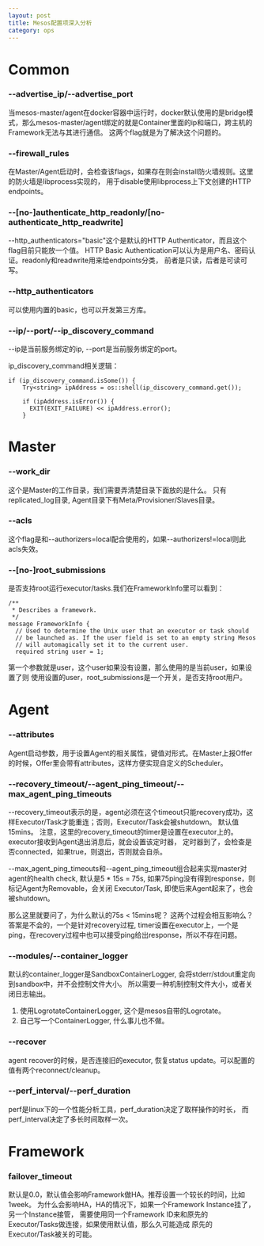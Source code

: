```yaml
---
layout: post
title: Mesos配置项深入分析
category: ops 
---
```


# Common

### --advertise_ip/--advertise_port
当mesos-master/agent在docker容器中运行时，docker默认使用的是bridge模式，那么mesos-master/agent绑定的就是Container里面的ip和端口，跨主机的Framework无法与其进行通信。
这两个flag就是为了解决这个问题的。

### --firewall_rules
在Master/Agent启动时，会检查该flags，如果存在则会install防火墙规则。这里的防火墙是libprocess实现的，
用于disable使用libprocess上下文创建的HTTP endpoints。

### --[no-]authenticate_http_readonly/[no-authenticate_http_readwrite]
--http_authenticators="basic"这个是默认的HTTP Authenticator，而且这个flag目前只能放一个值。
HTTP Basic Authentication可以认为是用户名、密码认证。readonly和readwrite用来给endpoints分类，
前者是只读，后者是可读可写。


### --http_authenticators
可以使用内置的basic，也可以开发第三方库。

### --ip/--port/--ip_discovery_command
--ip是当前服务绑定的ip, --port是当前服务绑定的port。

ip_discovery_command相关逻辑：

```
if (ip_discovery_command.isSome()) {
    Try<string> ipAddress = os::shell(ip_discovery_command.get());

    if (ipAddress.isError()) {
      EXIT(EXIT_FAILURE) << ipAddress.error();
    }
```

# Master

### --work_dir
这个是Master的工作目录，我们需要弄清楚目录下面放的是什么。
只有replicated_log目录,
Agent目录下有Meta/Provisioner/Slaves目录。

### --acls
这个flag是和--authorizers=local配合使用的，如果--authorizers!=local则此acls失效。

### --[no-]root_submissions
是否支持root运行executor/tasks.我们在FrameworkInfo里可以看到：
```
/**
 * Describes a framework.
 */
message FrameworkInfo {
  // Used to determine the Unix user that an executor or task should
  // be launched as. If the user field is set to an empty string Mesos
  // will automagically set it to the current user.
  required string user = 1;

```
第一个参数就是user，这个user如果没有设置，那么使用的是当前user，如果设置了则
使用设置的user，root_submissions是一个开关，是否支持root用户。



# Agent

### --attributes
Agent启动参数，用于设置Agent的相关属性，键值对形式。在Master上报Offer的时候，Offer里会带有attributes，这样方便实现自定义的Scheduler。


### --recovery_timeout/--agent_ping_timeout/--max_agent_ping_timeouts
--recovery_timeout表示的是，agent必须在这个timeout只能recovery成功，这样Executor/Task才能重连；否则，Executor/Task会被shutdown。
默认值15mins。
注意，这里的recovery_timeout的timer是设置在executor上的。executor接收到Agent退出消息后，就会设置该定时器，
定时器到了，会检查是否connected，如果true，则退出，否则就会自杀。


--max_agent_ping_timeouts和--agent_ping_timeout组合起来实现master对agent的health check,
默认是5 * 15s = 75s, 如果75ping没有得到response，则标记Agent为Removable，会关闭
Executor/Task, 即使后来Agent起来了，也会被shutdown。

那么这里就要问了，为什么默认的75s < 15mins呢？ 这两个过程会相互影响么？
答案是不会的，一个是针对recovery过程, timer设置在executor上，一个是ping，在recovery过程中也可以接受ping给出response，所以不存在问题。


### --modules/--container_logger
默认的container_logger是SandboxContainerLogger, 会将stderr/stdout重定向到sandbox中，并不会控制文件大小。
所以需要一种机制控制文件大小，或者关闭日志输出。

1. 使用LogrotateContainerLogger, 这个是mesos自带的Logrotate。
2. 自己写一个ContainerLogger, 什么事儿也不做。

### --recover
agent recover的时候，是否连接旧的executor, 恢复status update。可以配置的值有两个reconnect/cleanup。

### --perf_interval/--perf_duration
perf是linux下的一个性能分析工具，perf_duration决定了取样操作的时长， 而perf_interval决定了多长时间取样一次。


# Framework

### failover_timeout
默认是0.0，默认值会影响Framework做HA。推荐设置一个较长的时间，比如1week。
为什么会影响HA，HA的情况下，如果一个Framework Instance挂了，另一个Instance接管，
需要使用同一个Framework ID来和原先的Executor/Tasks做连接，如果使用默认值，那么久可能造成
原先的Executor/Task被关的可能。


